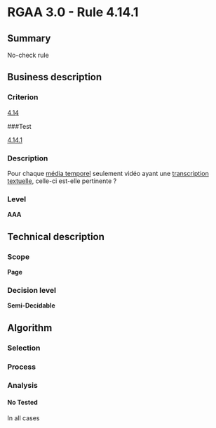 # RGAA 3.0 -  Rule 4.14.1

## Summary

No-check rule

## Business description

### Criterion

[4.14](http://references.modernisation.gouv.fr/referentiel-technique-0#crit-4-14)

###Test

[4.14.1](http://disic.github.io/rgaa_referentiel_en/RGAA3.0_Criteria_English_version_v1.html#test-4-14-1)

### Description

Pour chaque <a href="http://references.modernisation.gouv.fr/referentiel-technique-0#mMediaTemp">m&eacute;dia temporel</a> seulement vid&eacute;o ayant une <a href="http://references.modernisation.gouv.fr/referentiel-technique-0#mTranscriptTextuel">transcription textuelle</a>, celle-ci est-elle pertinente ?

### Level

**AAA**

## Technical description

### Scope

**Page**

### Decision level

**Semi-Decidable**

## Algorithm

### Selection

### Process

### Analysis

#### No Tested 

In all cases
